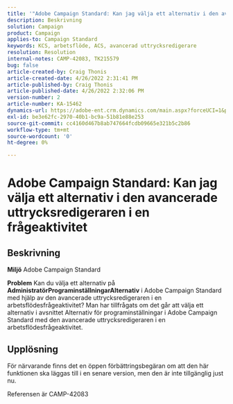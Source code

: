 ```yaml
---
title: '"Adobe Campaign Standard: Kan jag välja ett alternativ i den avancerade uttrycksredigeraren i en frågeaktivitet'''
description: Beskrivning
solution: Campaign
product: Campaign
applies-to: Campaign Standard
keywords: KCS, arbetsflöde, ACS, avancerad uttrycksredigerare
resolution: Resolution
internal-notes: CAMP-42083, TK215579
bug: false
article-created-by: Craig Thonis
article-created-date: 4/26/2022 2:31:41 PM
article-published-by: Craig Thonis
article-published-date: 4/26/2022 2:32:06 PM
version-number: 2
article-number: KA-15462
dynamics-url: https://adobe-ent.crm.dynamics.com/main.aspx?forceUCI=1&pagetype=entityrecord&etn=knowledgearticle&id=c2f43f96-6dc5-ec11-a7b6-0022480a138b
exl-id: be3e62fc-2970-40b1-bc9a-51b81e88e253
source-git-commit: cc4160d467b8ab747664fcdb09665e321b5c2b86
workflow-type: tm+mt
source-wordcount: '0'
ht-degree: 0%

---
```


# Adobe Campaign Standard: Kan jag välja ett alternativ i den avancerade uttrycksredigeraren i en frågeaktivitet

## Beskrivning


<b>Miljö</b>
Adobe Campaign Standard

<b>Problem</b>
Kan du välja ett alternativ på <b>Administratör</b><b>Programinställningar</b><b>Alternativ</b> i Adobe Campaign Standard med hjälp av den avancerade uttrycksredigeraren i en arbetsflödesfrågeaktivitet?
Man har tillfrågats om det går att välja ett alternativ i avsnittet Alternativ för programinställningar i Adobe Campaign Standard med den avancerade uttrycksredigeraren i en arbetsflödesfrågeaktivitet.


## Upplösning


För närvarande finns det en öppen förbättringsbegäran om att den här funktionen ska läggas till i en senare version, men den är inte tillgänglig just nu.

Referensen är CAMP-42083
